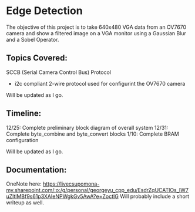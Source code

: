 # Edge Detection

The objective of this project is to take 640x480 VGA data from an OV7670 camera and show a filtered image on a VGA monitor using a Gaussian Blur and a Sobel Operator.

## Topics Covered:

SCCB (Serial Camera Control Bus) Protocol
- i2c compliant 2-wire protocol used for configurint the OV7670 camera

Will be updated as I go.

## Timeline:

12/25: Complete preliminary block diagram of overall system
12/31: Complete byte_combine and byte_convert blocks
1/10: Complete BRAM configuration

Will be updated as I go.

## Documentation:
OneNote here: https://livecsupomona-my.sharepoint.com/:o:/g/personal/georgeyu_cpp_edu/EsdrZqUCATlOs_IW7uZltlMBf9s61p3XAIeNPWgkGv5AwA?e=ZoctIG
Will probably include a short writeup as well.
